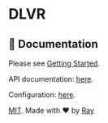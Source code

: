 # DLVR

## 📖 Documentation

Please see [Getting Started](./docs/getting-started.md).

API documentation: [here](./docs/api.md).

Configuration: [here](./docs/config.md).

[MIT](./LICENSE). Made with ❤️ by [Ray](https://github.com/so1ve)
